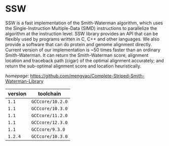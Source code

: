 # SSW

SSW is a fast implementation of the Smith-Waterman algorithm, which uses the  Single-Instruction Multiple-Data (SIMD) instructions to parallelize the algorithm at the  instruction level. SSW library provides an API that can be flexibly used by programs written in  C, C++ and other languages. We also provide a software that can do protein and genome alignment  directly. Current version of our implementation is ~50 times faster than an ordinary  Smith-Waterman. It can return the Smith-Waterman score, alignment location and traceback path  (cigar) of the optimal alignment accurately; and return the sub-optimal alignment score and  location heuristically.

*homepage*: <https://github.com/mengyao/Complete-Striped-Smith-Waterman-Library>

version | toolchain
--------|----------
``1.1`` | ``GCCcore/10.2.0``
``1.1`` | ``GCCcore/10.3.0``
``1.1`` | ``GCCcore/11.2.0``
``1.1`` | ``GCCcore/12.3.0``
``1.1`` | ``GCCcore/9.3.0``
``1.2.4`` | ``GCCcore/10.3.0``
